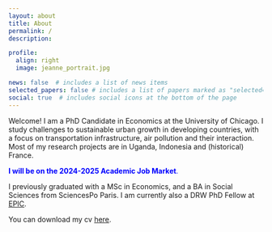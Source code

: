 ```yaml
---
layout: about
title: About
permalink: /
description: 

profile:
  align: right
  image: jeanne_portrait.jpg

news: false  # includes a list of news items
selected_papers: false # includes a list of papers marked as "selected={true}"
social: true  # includes social icons at the bottom of the page
---
```


Welcome! I am a PhD Candidate in Economics at the University of Chicago. I study challenges to sustainable urban growth in developing countries, with a focus on transportation infrastructure, air pollution and their interaction. Most of my research projects are in Uganda, Indonesia and (historical) France.

<span style="color: blue;">**I will be on the 2024-2025 Academic Job Market**.</span>

I previously graduated with a MSc in Economics, and a BA in Social Sciences from SciencesPo Paris. I am currently also a DRW PhD Fellow at [EPIC](https://epic.uchicago.edu/people/jeanne-sorin/).

You can download my cv [here](/assets/pdf/cv_jeanne.pdf).
